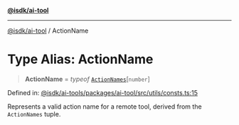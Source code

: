 [**@isdk/ai-tool**](../README.md)

***

[@isdk/ai-tool](../globals.md) / ActionName

# Type Alias: ActionName

> **ActionName** = *typeof* [`ActionNames`](../variables/ActionNames.md)\[`number`\]

Defined in: [@isdk/ai-tools/packages/ai-tool/src/utils/consts.ts:15](https://github.com/isdk/ai-tool.js/blob/fb1809b53cc75a30928176c26910792b6b8a96e1/src/utils/consts.ts#L15)

Represents a valid action name for a remote tool, derived from the `ActionNames` tuple.

